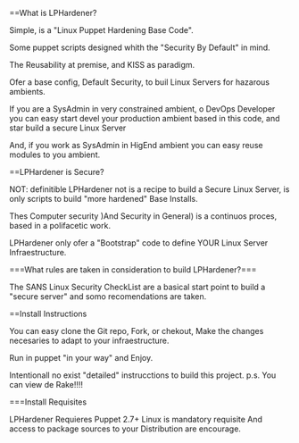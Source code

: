 ==What is LPHardener?

Simple, is a "Linux Puppet Hardening Base Code".

Some puppet scripts designed whith the "Security By Default" in mind.

The Reusability at premise, and KISS as paradigm.

Ofer a base config, Default Security, to buil Linux Servers for hazarous ambients.

If you are a SysAdmin in very constrained ambient, o DevOps Developer you can easy start devel your production ambient based in 
this code, and star build a secure Linux Server

And, if you work as SysAdmin in HigEnd ambient you can easy reuse modules to you ambient.

==LPHardener is Secure?

NOT: definitible LPHardener not is a recipe to build a Secure Linux Server, is only scripts to build "more hardened" Base Installs. 

Thes Computer security )And Security in General) is a continuos proces, based in a polifacetic work.

LPHardener only ofer a "Bootstrap" code to define YOUR Linux Server Infraestructure.

===What rules are taken in consideration to build LPHardener?===

The SANS Linux Security CheckList are a basical start point to build a "secure server" and somo recomendations are taken.


==Install Instructions

You can easy clone the Git repo, Fork, or chekout, Make the changes necesaries to adapt to your infraestructure.

Run in puppet "in your way" and Enjoy.

Intentionall no exist "detailed" instrucctions to build this project. p.s. You can view de Rake!!!!

===Install Requisites

LPHardener Requieres Puppet 2.7+
Linux is mandatory requisite
And access to package sources to your Distribution are encourage.
